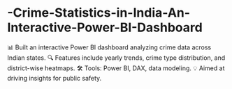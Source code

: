# -Crime-Statistics-in-India-An-Interactive-Power-BI-Dashboard
📊 Built an interactive Power BI dashboard analyzing crime data across Indian states. 🔍 Features include yearly trends, crime type distribution, and district-wise heatmaps. 🛠️ Tools: Power BI, DAX, data modeling. 💡 Aimed at driving insights for public safety.
